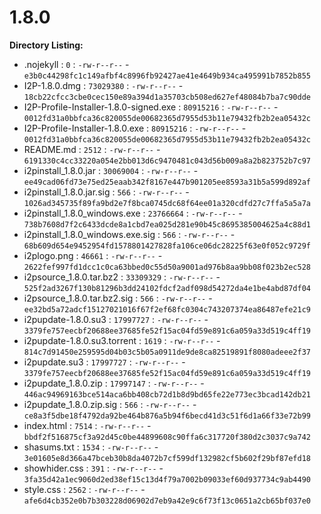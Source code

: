 1.8.0
=====

**Directory Listing:**

 - .nojekyll : `0` : `-rw-r--r--` - `e3b0c44298fc1c149afbf4c8996fb92427ae41e4649b934ca495991b7852b855`
 - I2P-1.8.0.dmg : `73029380` : `-rw-r--r--` - `18cb22cfcc3cbe0cec150e89a394d1a35703cb508ed627ef48084b7ba7c90dde`
 - I2P-Profile-Installer-1.8.0-signed.exe : `80915216` : `-rw-r--r--` - `0012fd31a0bbfca36c820055de00682365d7955d53b11e79432fb2b2ea05432c`
 - I2P-Profile-Installer-1.8.0.exe : `80915216` : `-rw-r--r--` - `0012fd31a0bbfca36c820055de00682365d7955d53b11e79432fb2b2ea05432c`
 - README.md : `2512` : `-rw-r--r--` - `6191330c4cc33220a054e2bb013d6c9470481c043d56b009a8a2b823752b7c97`
 - i2pinstall_1.8.0.jar : `30069004` : `-rw-r--r--` - `ee49cad06fd73e75ed25eaab342f8167e447b901205ee8593a31b5a599d892af`
 - i2pinstall_1.8.0.jar.sig : `566` : `-rw-r--r--` - `1026ad345735f89fa9bd2e7f8bca0745dc68f64ee01a320cdfd27c7ffa5a5a7a`
 - i2pinstall_1.8.0_windows.exe : `23766664` : `-rw-r--r--` - `738b7608d7f2c6433dcde8a1cbd7ea025d281e90b45c8695385004625a4c88d1`
 - i2pinstall_1.8.0_windows.exe.sig : `566` : `-rw-r--r--` - `68b609d654e9452954fd1578801427828fa106ce06dc28225f63e0f052c9729f`
 - i2plogo.png : `46661` : `-rw-r--r--` - `2622fef997fd1dcc1c0ca63bbed0c55d50a9001ad976b8aa9bb08f023b2ec528`
 - i2psource_1.8.0.tar.bz2 : `33309329` : `-rw-r--r--` - `525f2ad3267f130b81296b3dd24102fdcf2adf098d54272da4e1be4abd87df04`
 - i2psource_1.8.0.tar.bz2.sig : `566` : `-rw-r--r--` - `ee32bd5a72adcf15127021016f67f2ef68fc0304c743207374ea86487efe21c9`
 - i2pupdate-1.8.0.su3 : `17997727` : `-rw-r--r--` - `3379fe757eecbf20688ee37685fe52f15ac04fd59e891c6a059a33d519c4ff19`
 - i2pupdate-1.8.0.su3.torrent : `1619` : `-rw-r--r--` - `814c7d91450e259595d04b03c5b05a0911de9de8ca82519891f8080adeee2f37`
 - i2pupdate.su3 : `17997727` : `-rw-r--r--` - `3379fe757eecbf20688ee37685fe52f15ac04fd59e891c6a059a33d519c4ff19`
 - i2pupdate_1.8.0.zip : `17997147` : `-rw-r--r--` - `446ac94969163bce514aca6bb408cb72d1b8d9bd65fe22e773ec3bcad142db21`
 - i2pupdate_1.8.0.zip.sig : `566` : `-rw-r--r--` - `ce8a3f5dbe18f4792da92be464b876a5b94f6becd41d3c51f6d1a66f33e72b99`
 - index.html : `7514` : `-rw-r--r--` - `bbdf2f516875cf3a92d45c0be44899608c90ffa6c317720f380d2c3037c9a742`
 - shasums.txt : `1534` : `-rw-r--r--` - `3e01605e8d366a47bceb30b8da4072b7cf599df132982cf5b602f29bf87efd18`
 - showhider.css : `391` : `-rw-r--r--` - `3fa35d42a1ec9060d2ed38ef15c13d4f79a7002b09033ef60d937734c9ab4490`
 - style.css : `2562` : `-rw-r--r--` - `afe6d4cb352e0b7b303228d06902d7eb9a42e9c6f73f13c0651a2cb65bf037e0`

